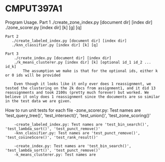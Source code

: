# CMPUT397A1

Program Usage.
    Part 1
        ./create_zone_index.py [document dir] [index dir]
        ./zone_scorer.py [index dir] [k] [g] [q]

    Part 2
       ./create_labeled_index.py [document dir] [index dir]
       ./knn_classifier.py [index dir] [k] [q] 

    Part 3
        ./create_index.py [document dir] [index dir]
        ./k_means_clusterer.py [index dir] [k] [optional id_1 id_2 ... id_k]
            The assumption we make is that for the optional ids, either k or 0 ids will be provided

        Even though it looks like it only ever does 1 reassignment, we tested the clustering on the 2k docs from assignment1, and it did 13 reassignments and took 2100s (pretty much forever) but worked. We believe it only does 1 reassignment since the documents are so similar in the test data we are given.


How to run unit tests for each file
        -zone_scorer.py: Test names are 'test_query_tree()', 'test_intersect()', 'test_union()', 'test_zone_scoring()'

        -create_labeled_index.py: Test names are 'test_bin_search()', 'test_lambda_sort()', 'test_punct_remove()' 
        -knn_classifier.py: Test names are 'test_punct_remove()', 'test_cosineScore()', 'test_rank_result()'

        -create_index.py: Test names are 'test_bin_search()', 'test_lambda_sort()', 'test_punct_remove()'
        -k_means_clusterer.py: Test names are 
